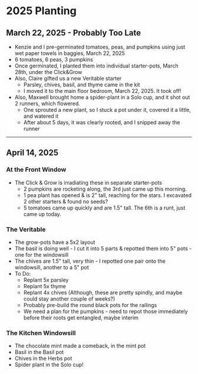# 2025 Planting

## March 22, 2025 - Probably Too Late

* Kenzie and I pre-germinated tomatoes, peas, and pumpkins using just wet paper towels in baggies, March 22, 2025
* 6 tomatoes, 6 peas, 3 pumpkins
* Once germinated, I planted them into individual starter-pots, March 28th, under the Click&Grow 
* Also, Claire gifted us a new Veritable starter 
    * Parsley, chives, basil, and thyme came in the kit
    * I moved it to the main floor bedroom, March 22, 2025.  It took off!
* Also, Maxwell brought home a spider-plant in a Solo cup, and it shot out 2 runners, which flowered. 
    * One sprouted a new plant, so I stuck a pot under it, covered it a little, and watered it
    * After about 5 days, it was clearly rooted, and I snipped away the runner

---

## April 14, 2025

### At the Front Window

* The Click & Grow is irradiating these in separate starter-pots
    * 2 pumpkins are rocketing along, the 3rd just came up this morning.
    * 1 pea plant has opened & is 2" tall, reaching for the stars. I excavated 2 other starters & found no seeds?
    * 5 tomatoes came up quickly and are 1.5" tall.  The 6th is a runt, just came up today.

### The Veritable

* The grow-pots have a 5x2 layout
* The basil is doing well - I cut it into 5 parts & repotted them into 5" pots - one for the windowsill
* The chives are 1.5" tall, very thin - I repotted one pair onto the windowsill, another to a 5" pot
* To Do: 
    * Replant 5x parsley
    * Replant 5x thyme
    * Replant 4x chives (Although, these are pretty spindly, and maybe could stay another couple of weeks?)
    * Probably pre-build the round black pots for the railings
    * We need a plan for the pumpkins - need to repot those immediately before their roots get entangled, maybe interim

### The Kitchen Windowsill

* The chocolate mint made a comeback, in the mint pot
* Basil in the Basil pot
* Chives in the Herbs pot
* Spider plant in the Solo cup!
